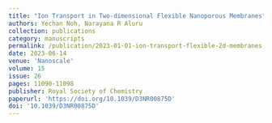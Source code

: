 ```yaml
---
title: "Ion Transport in Two-dimensional Flexible Nanoporous Membranes"
authors: Yechan Noh, Narayana R Aluru
collection: publications
category: manuscripts
permalink: /publication/2023-01-01-ion-transport-flexible-2d-membranes
date: 2023-06-14
venue: 'Nanoscale'
volume: 15
issue: 26
pages: 11090-11098
publisher: Royal Society of Chemistry
paperurl: 'https://doi.org/10.1039/D3NR00875D'
doi: '10.1039/D3NR00875D'
---
```

